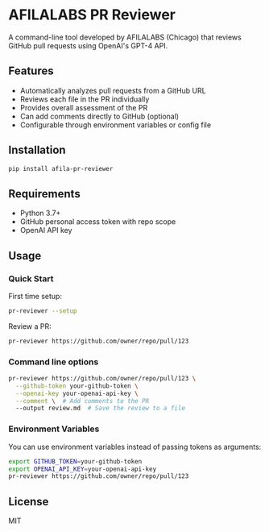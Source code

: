 # AFILALABS PR Reviewer

A command-line tool developed by AFILALABS (Chicago) that reviews GitHub pull requests using OpenAI's GPT-4 API.

## Features

- Automatically analyzes pull requests from a GitHub URL
- Reviews each file in the PR individually
- Provides overall assessment of the PR
- Can add comments directly to GitHub (optional)
- Configurable through environment variables or config file

## Installation

```bash
pip install afila-pr-reviewer
```

## Requirements

- Python 3.7+
- GitHub personal access token with repo scope
- OpenAI API key

## Usage

### Quick Start

First time setup:
```bash
pr-reviewer --setup
```

Review a PR:
```bash
pr-reviewer https://github.com/owner/repo/pull/123
```

### Command line options

```bash
pr-reviewer https://github.com/owner/repo/pull/123 \
  --github-token your-github-token \
  --openai-key your-openai-api-key \
  --comment \  # Add comments to the PR
  --output review.md  # Save the review to a file
```

### Environment Variables

You can use environment variables instead of passing tokens as arguments:

```bash
export GITHUB_TOKEN=your-github-token
export OPENAI_API_KEY=your-openai-api-key
pr-reviewer https://github.com/owner/repo/pull/123
```

## License

MIT